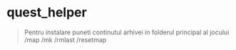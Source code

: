 # quest_helper
> Pentru instalare puneti continutul arhivei in folderul principal al jocului
> /map
> /mk
> /rmlast
> /resetmap
